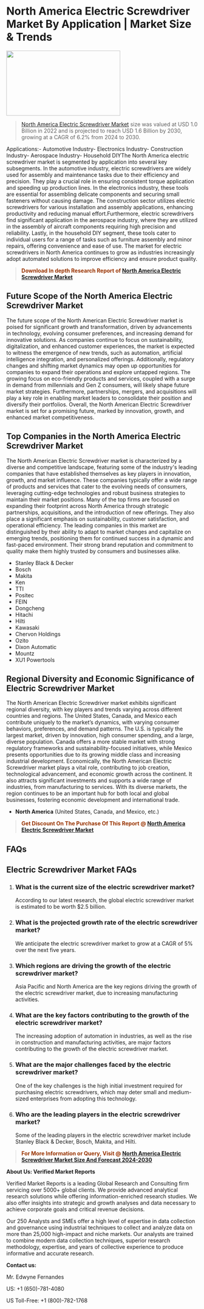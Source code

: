 <p><h1>North America Electric Screwdriver Market By Application | Market Size & Trends</h1><p><img class="aligncenter size-medium wp-image-105565" src="https://ffe5etoiles.com/wp-content/uploads/2025/01/MST7-300x171.png" alt="" width="300" height="171" /></p><blockquote><p><a href="https://www.verifiedmarketreports.com/download-sample/?rid=43596&utm_source=Github-NA&utm_medium=384" target="_blank">North America Electric Screwdriver Market</a> size was valued at USD 1.0 Billion in 2022 and is projected to reach USD 1.6 Billion by 2030, growing at a CAGR of 6.2% from 2024 to 2030.</p></blockquote>Applications:- Automotive Industry- Electronics Industry- Construction Industry- Aerospace Industry- Household DIYThe North America electric screwdriver market is segmented by application into several key subsegments. In the automotive industry, electric screwdrivers are widely used for assembly and maintenance tasks due to their efficiency and precision. They play a crucial role in ensuring consistent torque application and speeding up production lines. In the electronics industry, these tools are essential for assembling delicate components and securing small fasteners without causing damage. The construction sector utilizes electric screwdrivers for various installation and assembly applications, enhancing productivity and reducing manual effort.Furthermore, electric screwdrivers find significant application in the aerospace industry, where they are utilized in the assembly of aircraft components requiring high precision and reliability. Lastly, in the household DIY segment, these tools cater to individual users for a range of tasks such as furniture assembly and minor repairs, offering convenience and ease of use. The market for electric screwdrivers in North America continues to grow as industries increasingly adopt automated solutions to improve efficiency and ensure product quality.</p><blockquote><p><span style="color: #993300;"><strong>Download In depth Research Report of <a href="https://www.verifiedmarketreports.com/download-sample/?rid=43596&utm_source=Github-NA&utm_medium=384">North America Electric Screwdriver Market</a></strong></span></p></blockquote><h2>Future Scope of the North America Electric Screwdriver Market</h2><p>The future scope of the North American Electric Screwdriver market is poised for significant growth and transformation, driven by advancements in technology, evolving consumer preferences, and increasing demand for innovative solutions. As companies continue to focus on sustainability, digitalization, and enhanced customer experiences, the market is expected to witness the emergence of new trends, such as automation, artificial intelligence integration, and personalized offerings. Additionally, regulatory changes and shifting market dynamics may open up opportunities for companies to expand their operations and explore untapped regions. The growing focus on eco-friendly products and services, coupled with a surge in demand from millennials and Gen Z consumers, will likely shape future market strategies. Furthermore, partnerships, mergers, and acquisitions will play a key role in enabling market leaders to consolidate their position and diversify their portfolios. Overall, the North American Electric Screwdriver market is set for a promising future, marked by innovation, growth, and enhanced market competitiveness.</p><h2>Top Companies in the North America Electric Screwdriver Market</h2><p>The North American Electric Screwdriver market is characterized by a diverse and competitive landscape, featuring some of the industry's leading companies that have established themselves as key players in innovation, growth, and market influence. These companies typically offer a wide range of products and services that cater to the evolving needs of consumers, leveraging cutting-edge technologies and robust business strategies to maintain their market positions. Many of the top firms are focused on expanding their footprint across North America through strategic partnerships, acquisitions, and the introduction of new offerings. They also place a significant emphasis on sustainability, customer satisfaction, and operational efficiency. The leading companies in this market are distinguished by their ability to adapt to market changes and capitalize on emerging trends, positioning them for continued success in a dynamic and fast-paced environment. Their strong brand reputation and commitment to quality make them highly trusted by consumers and businesses alike.</p><p><ul><li>Stanley Black & Decker </li><li> Bosch </li><li> Makita </li><li> Ken </li><li> TTI </li><li> Positec </li><li> FEIN </li><li> Dongcheng </li><li> Hitachi </li><li> Hilti </li><li> Kawasaki </li><li> Chervon Holdings </li><li> Ozito </li><li> Dixon Automatic </li><li> Mountz </li><li> XU1 Powertools</li></ul></p><h2>Regional Diversity and Economic Significance of Electric Screwdriver Market</h2><p>The North American Electric Screwdriver market exhibits significant regional diversity, with key players and trends varying across different countries and regions. The United States, Canada, and Mexico each contribute uniquely to the market’s dynamics, with varying consumer behaviors, preferences, and demand patterns. The U.S. is typically the largest market, driven by innovation, high consumer spending, and a large, diverse population. Canada offers a more stable market with strong regulatory frameworks and sustainability-focused initiatives, while Mexico presents opportunities due to its growing middle class and increasing industrial development. Economically, the North American Electric Screwdriver market plays a vital role, contributing to job creation, technological advancement, and economic growth across the continent. It also attracts significant investments and supports a wide range of industries, from manufacturing to services. With its diverse markets, the region continues to be an important hub for both local and global businesses, fostering economic development and international trade.</p><ul> <li><strong>North America</strong> (United States, Canada, and Mexico, etc.)</li></ul><blockquote><p><span style="color: #993300;"><strong>Get Discount On The Purchase Of This Report @ <a href="https://www.verifiedmarketreports.com/ask-for-discount/?rid=43596&utm_source=Github-NA&utm_medium=384">North America Electric Screwdriver Market</a></strong></span></p></blockquote><h2>FAQs</h2><p> <h2>Electric Screwdriver Market FAQs</h1> <ol> <li> <h3>What is the current size of the electric screwdriver market?</div><div></h3> <p>According to our latest research, the global electric screwdriver market is estimated to be worth $2.5 billion.</p> </li> <li> <h3>What is the projected growth rate of the electric screwdriver market?</div><div></h3> <p>We anticipate the electric screwdriver market to grow at a CAGR of 5% over the next five years.</p> </li> <li> <h3>Which regions are driving the growth of the electric screwdriver market?</div><div></h3> <p>Asia Pacific and North America are the key regions driving the growth of the electric screwdriver market, due to increasing manufacturing activities.</p> </li> <li> <h3>What are the key factors contributing to the growth of the electric screwdriver market?</div><div></h3> <p>The increasing adoption of automation in industries, as well as the rise in construction and manufacturing activities, are major factors contributing to the growth of the electric screwdriver market.</p> </li> <li> <h3>What are the major challenges faced by the electric screwdriver market?</div><div></h3> <p>One of the key challenges is the high initial investment required for purchasing electric screwdrivers, which may deter small and medium-sized enterprises from adopting this technology.</p> </li> <li> <h3>Who are the leading players in the electric screwdriver market?</div><div></h3> <p>Some of the leading players in the electric screwdriver market include Stanley Black & Decker, Bosch, Makita, and Hilti.</p> </li> </ol></body></html></p><blockquote><p><span style="color: #993300;"><strong>For More Information or Query, Visit @ <a href="https://www.verifiedmarketreports.com/product/global-electric-screwdriver-market-2019-by-manufacturers-regions-type-and-application-forecast-to-2024/">North America Electric Screwdriver Market Size And Forecast 2024-2030</a></strong></span></p></blockquote><p><strong>About Us: Verified Market Reports</strong></p><p>Verified Market Reports is a leading Global Research and Consulting firm servicing over 5000+ global clients. We provide advanced analytical research solutions while offering information-enriched research studies. We also offer insights into strategic and growth analyses and data necessary to achieve corporate goals and critical revenue decisions.</p><p>Our 250 Analysts and SMEs offer a high level of expertise in data collection and governance using industrial techniques to collect and analyze data on more than 25,000 high-impact and niche markets. Our analysts are trained to combine modern data collection techniques, superior research methodology, expertise, and years of collective experience to produce informative and accurate research.</p><p><strong>Contact us:</strong></p><p>Mr. Edwyne Fernandes</p><p>US: +1 (650)-781-4080</p><p>US Toll-Free: +1 (800)-782-1768</p>
